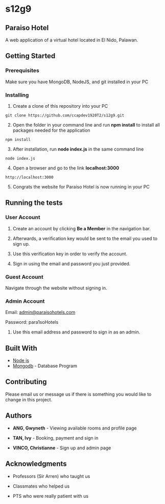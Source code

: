 # s12g9

## Paraiso Hotel
A web application of a virtual hotel located in El Nido, Palawan.

## Getting Started

### Prerequisites
Make sure you have MongoDB, NodeJS, and git installed in your PC

### Installing

1. Create a clone of this repository into your PC

```
git clone https://github.com/ccapdev1920T2/s12g9.git
```

2. Open the folder in your command line and run **npm install** to install all packages needed for the application

```
npm install
```

3. After installation, run **node index.js** in the same command line

```
node index.js
```

4. Open a browser and go to the link **localhost:3000** 

```
http://localhost:3000
```

5. Congrats the website for Paraiso Hotel is now running in your PC

## Running the tests

### User Account
1. Create an account by clicking **Be a Member** in the navigation bar.

2. Afterwards, a verification key would be sent to the email you used to sign up.

3. Use this verification key in order to verify the account.

4. Sign in using the email and password you just provided.

### Guest Account
Navigate through the website without signing in.

### Admin Account
Email: admin@paraisohotels.com

Password: para1soHotels

1. Use this email address and password to sign in as an admin.

## Built With

* [Node js](https://nodejs.org/en/) 
* [Mongodb](https://www.mongodb.com/) - Database Program

## Contributing

Please email us or message us if there is something you would like to change in this project.

## Authors 
* **ANG, Gwyneth** - Viewing available rooms and profile page

* **TAN, Ivy** - Booking, payment and sign in

* **VINCO, Christianne** - Sign up and admin page

## Acknowledgments

* Professors (Sir Arren) who taught us 

* Classmates who helped us

* PTS who were really patient with us

